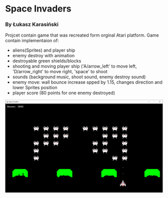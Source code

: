 # Space Invaders 
### By Łukasz Karasiński

Projcet contain game that was recreated form orginal Atari platform.
Game contain implementaion of:
- aliens(Sprites) and player ship
- enemy destroy with animation
- destroyable green shields/blocks
- shooting and moving player ship ('A/arrow_left' to move left, 'D/arrow_right' to move right, 'space' to shoot   
- sounds (background music, shoot sound, enemy destroy sound)
- enemy move: wall bounce increase spped by 1.15, changes direction and lower Sprites position
- player score (80 points for one enemy destroyed)

![alt text](https://github.com/Nissmel/Space-Invaders-/blob/master/Space%20Invaders/SI.png)
